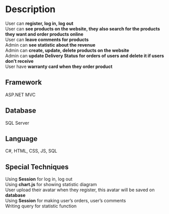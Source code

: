 # Description

User can **register, log in, log out**  
User can **see products on the website, they also search for the products they want and order products online**  
User can **leave comments for products**  
Admin can **see statistic about the revenue**  
Admin can **create, update, delete products on the website**  
Admin can **update Delivery Status for orders of users and delete it if users don’t receive**  
User have **warranty card when they order product**

## Framework

ASP.NET MVC

## Database

SQL Server

## Language

C#, HTML, CSS, JS, SQL

## Special Techniques

Using **Session** for log in, log out  
Using **chart.js** for showing statistic diagram  
User upload their avatar when they register, this avatar will be saved on **database**  
Using **Session** for making user’s orders, user’s comments  
Writing query for statistic function
